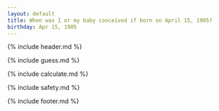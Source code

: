```yaml
---
layout: default
title: When was I or my baby conceived if born on April 15, 1905?
birthday: Apr 15, 1905
---
```


{% include header.md %}

{% include guess.md %}

{% include calculate.md %}

{% include safety.md %}

{% include footer.md %}



